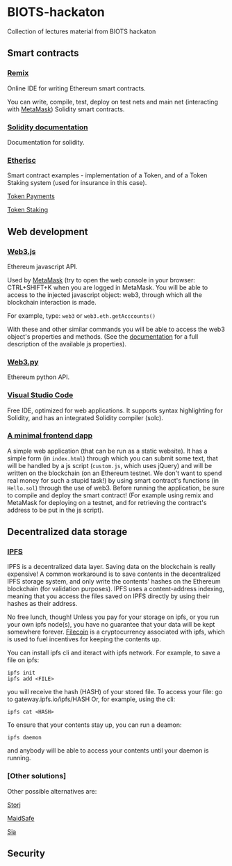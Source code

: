 # BIOTS-hackaton
Collection of lectures material from BIOTS hackaton

## Smart contracts

### [Remix](http://remix.ethereum.org) 
Online IDE for writing Ethereum smart contracts.

You can write, compile, test, deploy on test nets and main net (interacting with [MetaMask](https://metamask.io/)) Solidity smart contracts.

### [Solidity documentation](https://solidity.readthedocs.io/en/develop/)
Documentation for solidity.

### [Etherisc](https://etherisc.com/)
Smart contract examples - implementation of a Token, and of a Token Staking system (used for insurance in this case).

[Token Payments](https://docs.google.com/document/d/1mRRQIuJlebQeAKBxjgtrQcqi39N9wCyDuU8neo-u31U/edit?usp=sharing)

[Token Staking](https://docs.google.com/document/d/1SY-3CJSdAlnXx_uLHzCpW_NOTYmBWYS2eIW3ST0Qu_A/edit?usp=sharing)

## Web development

### [Web3.js](http://web3js.readthedocs.io/en/1.0/index.html)
Ethereum javascript API.

Used by [MetaMask](https://metamask.io/) (try to open the web console in your browser: CTRL+SHIFT+K when you are logged in MetaMask. You will be able to access to the injected javascript object: web3, through which all the blockchain interaction is made.

For example, type: `web3` or `web3.eth.getAcccounts()`

With these and other similar commands you will be able to access the web3 object's properties and methods. (See the [documentation](http://web3js.readthedocs.io/en/1.0/index.html) for a full description of the available js properties).


### [Web3.py](https://web3py.readthedocs.io/en/stable/)
Ethereum python API.

### [Visual Studio Code](https://code.visualstudio.com/)
Free IDE, optimized for web applications. It supports syntax highlighting for Solidity, and has an integrated Solidity compiler (solc).

### [A minimal frontend dapp](https://github.com/validitylabs/EthDapp-Boilerplate)
A simple web application (that can be run as a static website). It has a simple form (in `index.html`) through which you can submit some text, that will be handled by a js script (`custom.js`, which uses jQuery) and will be written on the blockchain (on an Ethereum testnet. We don't want to spend real money for such a stupid task!) by using smart contract's functions (in `Hello.sol`) through the use of web3. Before running the application, be sure to compile and deploy the smart contract! (For example using remix and MetaMask for deploying on a testnet, and for retrieving the contract's address to be put in the js script).

## Decentralized data storage

### [IPFS](https://ipfs.io/)
IPFS is a decentralized data layer. Saving data on the blockchain is really expensive! A common workaround is to save contents in the decentralized IPFS storage system, and only write the contents' hashes on the Ethereum blockchain (for validation purposes). IPFS uses a content-address indexing, meaning that you access the files saved on IPFS directly by using their hashes as their address.

No free lunch, though! Unless you pay for your storage on ipfs, or you run your own ipfs node(s), you have no guarantee that your data will be kept somewhere forever. [Filecoin](https://filecoin.io/) is a cryptocurrency associated with ipfs, which is used to fuel incentives for keeping the contents up.

You can install ipfs cli and iteract with ipfs network.
For example, to save a file on ipfs:
```
ipfs init
ipfs add <FILE>
```
you will receive the hash (HASH) of your stored file. To access your file: go to gateway.ipfs.io/ipfs/HASH
Or, for example, using the cli:
```
ipfs cat <HASH>
```
To ensure that your contents stay up, you can run a deamon:
```
ipfs daemon
```
and anybody will be able to access your contents until your daemon is running.

### [Other solutions]
Other possible alternatives are:

[Storj](https://storj.io/)

[MaidSafe](https://maidsafe.net/)

[Sia](https://sia.tech/)

## Security
